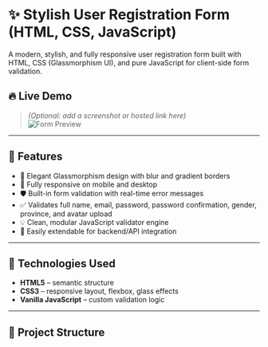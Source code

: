 # ✨ Stylish User Registration Form (HTML, CSS, JavaScript)

A modern, stylish, and fully responsive user registration form built with HTML, CSS (Glassmorphism UI), and pure JavaScript for client-side form validation.

## 🔥 Live Demo

> *(Optional: add a screenshot or hosted link here)*  
> ![Form Preview]([https://your-image-link.com/form-preview.png](https://anhlove.github.io/Form-Validation/))

---

## 🚀 Features

- 🎨 Elegant Glassmorphism design with blur and gradient borders
- 📱 Fully responsive on mobile and desktop
- 🛡️ Built-in form validation with real-time error messages
- ✅ Validates full name, email, password, password confirmation, gender, province, and avatar upload
- 💡 Clean, modular JavaScript validator engine
- 🔌 Easily extendable for backend/API integration

---

## 🧰 Technologies Used

- **HTML5** – semantic structure
- **CSS3** – responsive layout, flexbox, glass effects
- **Vanilla JavaScript** – custom validation logic

---

## 📁 Project Structure

